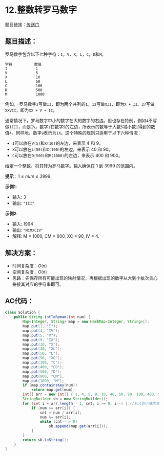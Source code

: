 # 12.整数转罗马数字
题目链接：[传送门](https://leetcode-cn.com/problems/integer-to-roman/)

## 题目描述：
罗马数字包含以下七种字符：`I`，`V`，`X`，`L`，`C`，`D`和`M`。

``` 
字符          数值
I             1
V             5
X             10
L             50
C             100
D             500
M             1000
```

例如， 罗马数字`2`写做`II`，即为两个并列的`1`。`12`写做`XII`，即为`X + II`。`27`写做`XXVII`，即为`XX + V + II`。

通常情况下，罗马数字中小的数字在大的数字的右边。但也存在特例，例如`4`不写做`IIII`，而是`IV`。数字`1`在数字`5`的左边，所表示的数等于大数`5`减小数`1`得到的数值`4`。同样地，数字`9`表示为`IX`。这个特殊的规则只适用于以下六种情况：

- `I`可以放在`V(5)`和`X(10)`的左边，来表示 4 和 9。
- `X`可以放在`L(50)`和`C(100)`的左边，来表示 40 和 90。 
- `C`可以放在`D(500)`和`M(1000)`的左边，来表示 400 和 900。

给定一个整数，将其转为罗马数字。输入确保在 1 到 3999 的范围内。

**提示**：$1 \le num \le 3999$

**示例1**:
- 输入: 3
- 输出: `"III"`

**示例2**:
- 输入: 1994
- 输出: `"MCMXCIV"`
- 解释: M = 1000, CM = 900, XC = 90, IV = 4.


## 解决方案：
- 时间复杂度：$O(n)$
- 空间复杂度：$O(n)$
- 思路：先保存所有可能出现的映射情况，再根据出现的数字从大到小依次贪心拼接其对应的字符串即可。

## AC代码：
```java
class Solution {
	public String intToRoman(int num) {
		Map<Integer, String> map = new HashMap<Integer, String>();
		map.put(1, "I");
		map.put(4, "IV");
		map.put(5, "V");
		map.put(9, "IX");
		map.put(10, "X");
		map.put(40, "XL");
		map.put(50, "L");
		map.put(90, "XC");
		map.put(100, "C");
		map.put(400, "CD");
		map.put(500, "D");
		map.put(900, "CM");
		map.put(1000, "M");
		if (map.containsKey(num))
			return map.get(num);
		int[] arr = new int[] { 1, 4, 5, 9, 10, 40, 50, 90, 100, 400, 500, 900, 1000 };
		StringBuilder sb = new StringBuilder();
		for (int i = arr.length - 1, cnt; i >= 0; i--) { //从大到小依次贪心
			if (num >= arr[i]) {
				cnt = num / arr[i];
				num %= arr[i];
				while (cnt-- > 0)
					sb.append(map.get(arr[i]));
			}
		}
		return sb.toString();
	}
}
```